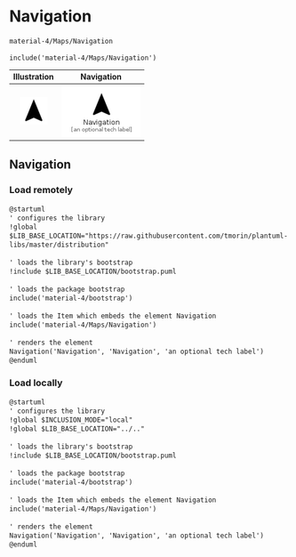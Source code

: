 # Navigation


```text
material-4/Maps/Navigation
```

```text
include('material-4/Maps/Navigation')
```



| Illustration | Navigation |
| :---: | :---: |
| ![illustration for Illustration](../../material-4/Maps/Navigation.png) | ![illustration for Navigation](../../material-4/Maps/Navigation.Local.png) |




## Navigation

### Load remotely
```plantuml
@startuml
' configures the library
!global $LIB_BASE_LOCATION="https://raw.githubusercontent.com/tmorin/plantuml-libs/master/distribution"

' loads the library's bootstrap
!include $LIB_BASE_LOCATION/bootstrap.puml

' loads the package bootstrap
include('material-4/bootstrap')

' loads the Item which embeds the element Navigation
include('material-4/Maps/Navigation')

' renders the element
Navigation('Navigation', 'Navigation', 'an optional tech label')
@enduml
```

### Load locally
```plantuml
@startuml
' configures the library
!global $INCLUSION_MODE="local"
!global $LIB_BASE_LOCATION="../.."

' loads the library's bootstrap
!include $LIB_BASE_LOCATION/bootstrap.puml

' loads the package bootstrap
include('material-4/bootstrap')

' loads the Item which embeds the element Navigation
include('material-4/Maps/Navigation')

' renders the element
Navigation('Navigation', 'Navigation', 'an optional tech label')
@enduml
```

